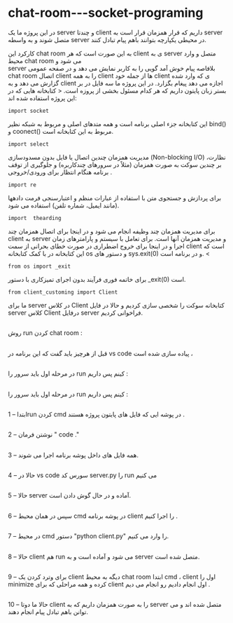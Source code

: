# chat-room---socket-programing
در این پروژه ما یک server و چندتا client  داریم که قرار همزمان قرار است به server متصل شوند و به واسطه server در  محیطی یکپارچه بتوانند باهم پیام تبادل کنند. 
                                                                                                                                                          
کارکرد این chat room به این صورت است که هر client ی به server متصل و وارد محیط chat room می شود و          
 server بلافاصه پیام خوش آمد گویی را به کاربر نمایش می دهد و در صفحه عمومی chat room اتصال client را به همه client ها از جمله خود client ی که وارد شده گزارش می دهد و به client  اجازه می دهد پیغام بگزارد. 
در این پروژه ما سه فایل در بر بستر زبان پایتون داریم که هر کدام مسئول بخشی از پروزه است. <
کتابخانه هایی که در این پروژه استفاده شده اند: 
```
import socket
```
این کتابخانه جزء اصلی برنامه است و همه متدهای اصلی و مربوط به شبکه نظیر bind() و coonect() مربوط به این کتابخانه است.
```
import select
```
مدیریت همزمان چندین اتصال یا فایل بدون مسدودسازی (Non-blocking I/O) ،نظارت بر چندین سوکت به صورت همزمان (مثلاً در سرورهای چندکاربره) و جلوگیری از توقف برنامه هنگام انتظار برای ورودی/خروجی . 
```
import re
```
برای پردازش و جستجوی متن با استفاده از عبارات منظم و اعتبارسنجی فرمت دادهها (مانند ایمیل، شماره تلفن) استفاده می شود.
```
import  thearding 
```
برای مدیریت همزمان چند وظیفه انجام می شود و در اینجا برای اتصال همزمان چند client به server و مدیریت همزمان آنها است.
برای تعامل با سیستم و پارامترهای زمان اجرا و در اینجا برای خروج اضطراری در صورت خطای بحرانی از سمت client است که این کتابخانه در با کمک کتابخانه os و دستور های sys.exit(0) و  در برنامه است. <
```
from os import _exit
```
برای خاتمه فوری فرآیند بدون اجرای تمیزکاری با دستور _exit(0) است.
```
from client_customing import Client
```
ما برای server در کلاس Client کتابخانه سوکت را شخصی سازی کردیم و حالا در فایل server کلاس Client درفایل server فراخوانی کردیم.
##
روش run کردن chat room  :  
##
قبل از هرچیز باید گفت که این برنامه در vs code  پیاده سازی شده است ، 
##
در مرحله اول باید سرور را run کینم پس داریم :
##
در مرحله اول باید سرور را run کینم پس داریم :
##

1 – ابتداrun  کردن cmd  در پوشه ایی که فایل های پایتون پروژه هستند . 
##
2 – نوشتن فرمان " code ."
##
3 – همه فایل های داخل پوشه برنامه اجرا می شوند. 
##
4 – حالا در vs code سورس کد server.py را run می کنیم 
##
5 – حالا server آماده و در حال گوش دادن است.
##
6 – سپس در همان محیط cmd  در پوشه برنامه  client را اجرا کنیم .
##
7 – در محیط cmd دستور "python client.py" را وارد می کنیم.
##
8 – حالا client هم run می شود و آماده است و به server متصل شده است.
##
9 – برای وترد کردن یک client  دیگه به محیط chat room  ابتدا cmd  ، client اول را    minimize کرده و همه مراحلی که برای client اول انجام دادیم رو انجام می دیم .
##
10 – حالا ما دوتا client  را به صورت همزمان داریم که به server  متصل شده اند و می توانن باهم تبادل پیام انجام دهند.












